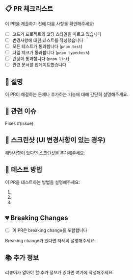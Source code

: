 ## 📋 PR 체크리스트

이 PR을 제출하기 전에 다음 사항을 확인해주세요:

- [ ] 코드가 프로젝트의 코딩 스타일을 따르고 있습니다
- [ ] 변경사항에 대한 테스트를 작성했습니다
- [ ] 모든 테스트가 통과합니다 (`pnpm test`)
- [ ] 타입 체크가 통과합니다 (`pnpm typecheck`)
- [ ] 린팅이 통과합니다 (`pnpm lint`)
- [ ] 관련 문서를 업데이트했습니다

## 📝 설명

이 PR이 해결하는 문제나 추가하는 기능에 대해 간단히 설명해주세요.

## 🔗 관련 이슈

Fixes #(issue)

## 📸 스크린샷 (UI 변경사항이 있는 경우)

해당사항이 있다면 스크린샷을 추가해주세요.

## 🧪 테스트 방법

이 PR을 테스트하는 방법을 설명해주세요:

1. 
2. 
3. 

## 💔 Breaking Changes

- [ ] 이 PR은 breaking change를 포함합니다

Breaking change가 있다면 자세히 설명해주세요:

## 📚 추가 정보

리뷰어가 알아야 할 추가 정보가 있다면 여기에 작성해주세요.